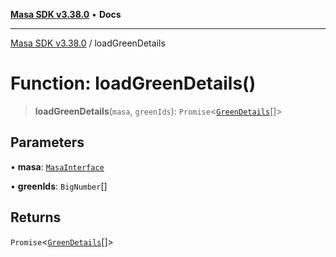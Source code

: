 [**Masa SDK v3.38.0**](../README.md) • **Docs**

***

[Masa SDK v3.38.0](../globals.md) / loadGreenDetails

# Function: loadGreenDetails()

> **loadGreenDetails**(`masa`, `greenIds`): `Promise`\<[`GreenDetails`](../interfaces/GreenDetails.md)[]\>

## Parameters

• **masa**: [`MasaInterface`](../interfaces/MasaInterface.md)

• **greenIds**: `BigNumber`[]

## Returns

`Promise`\<[`GreenDetails`](../interfaces/GreenDetails.md)[]\>
